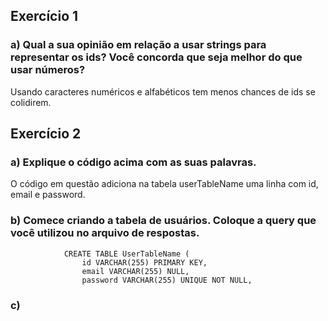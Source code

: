 ## Exercício 1 
### a) Qual a sua opinião em relação a usar strings para representar os ids? Você concorda que seja melhor do que usar números?
Usando caracteres numéricos e alfabéticos tem menos chances de ids se colidirem.

## Exercício 2

### a) Explique o código acima com as suas palavras.

O código em questão adiciona na tabela userTableName uma linha com id, email e password. 

### b) Comece criando a tabela de usuários. Coloque a query que você utilizou no arquivo de respostas.
                CREATE TABLE UserTableName (
                    id VARCHAR(255) PRIMARY KEY,
                    email VARCHAR(255) NULL,
                    password VARCHAR(255) UNIQUE NOT NULL,

### c) 